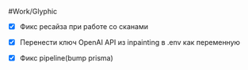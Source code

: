 #Work/Glyphic
- [x] Фикс ресайза при работе со сканами
- [x] Перенести ключ OpenAI API из inpainting в .env как переменную
- [x] Фикс pipeline(bump prisma)

